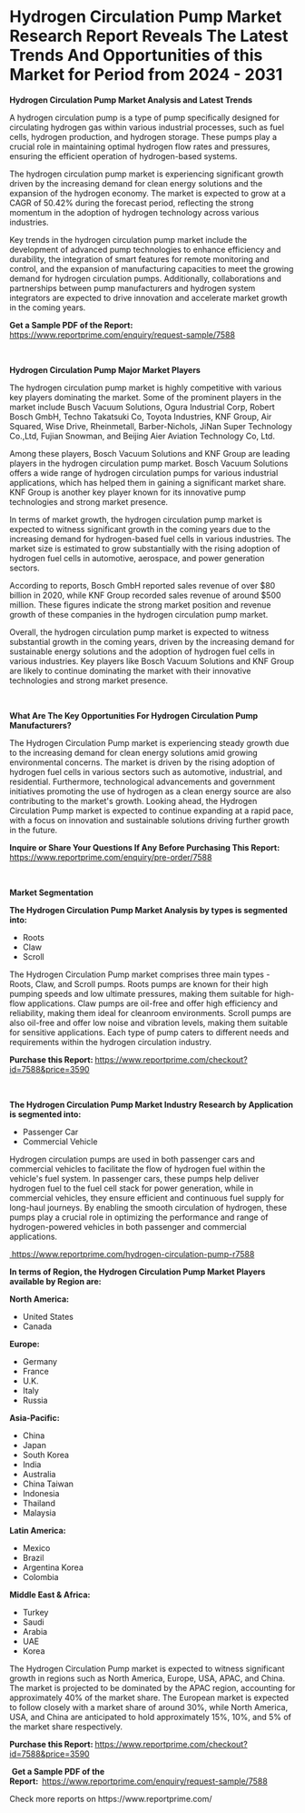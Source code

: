 <p><h1>Hydrogen Circulation Pump Market Research Report Reveals The Latest Trends And Opportunities of this Market for Period from 2024 - 2031</h1></p><p><strong>Hydrogen Circulation Pump Market Analysis and Latest Trends</strong></p>
<p><p>A hydrogen circulation pump is a type of pump specifically designed for circulating hydrogen gas within various industrial processes, such as fuel cells, hydrogen production, and hydrogen storage. These pumps play a crucial role in maintaining optimal hydrogen flow rates and pressures, ensuring the efficient operation of hydrogen-based systems.</p><p>The hydrogen circulation pump market is experiencing significant growth driven by the increasing demand for clean energy solutions and the expansion of the hydrogen economy. The market is expected to grow at a CAGR of 50.42% during the forecast period, reflecting the strong momentum in the adoption of hydrogen technology across various industries.</p><p>Key trends in the hydrogen circulation pump market include the development of advanced pump technologies to enhance efficiency and durability, the integration of smart features for remote monitoring and control, and the expansion of manufacturing capacities to meet the growing demand for hydrogen circulation pumps. Additionally, collaborations and partnerships between pump manufacturers and hydrogen system integrators are expected to drive innovation and accelerate market growth in the coming years.</p></p>
<p><strong>Get a Sample PDF of the Report:&nbsp;</strong> <a href="https://www.reportprime.com/enquiry/request-sample/7588">https://www.reportprime.com/enquiry/request-sample/7588</a></p>
<p>&nbsp;</p>
<p><strong>Hydrogen Circulation Pump Major Market Players</strong></p>
<p><p>The hydrogen circulation pump market is highly competitive with various key players dominating the market. Some of the prominent players in the market include Busch Vacuum Solutions, Ogura Industrial Corp, Robert Bosch GmbH, Techno Takatsuki Co, Toyota Industries, KNF Group, Air Squared, Wise Drive, Rheinmetall, Barber-Nichols, JiNan Super Technology Co.,Ltd, Fujian Snowman, and Beijing Aier Aviation Technology Co, Ltd.</p><p>Among these players, Bosch Vacuum Solutions and KNF Group are leading players in the hydrogen circulation pump market. Bosch Vacuum Solutions offers a wide range of hydrogen circulation pumps for various industrial applications, which has helped them in gaining a significant market share. KNF Group is another key player known for its innovative pump technologies and strong market presence.</p><p>In terms of market growth, the hydrogen circulation pump market is expected to witness significant growth in the coming years due to the increasing demand for hydrogen-based fuel cells in various industries. The market size is estimated to grow substantially with the rising adoption of hydrogen fuel cells in automotive, aerospace, and power generation sectors.</p><p>According to reports, Bosch GmbH reported sales revenue of over $80 billion in 2020, while KNF Group recorded sales revenue of around $500 million. These figures indicate the strong market position and revenue growth of these companies in the hydrogen circulation pump market.</p><p>Overall, the hydrogen circulation pump market is expected to witness substantial growth in the coming years, driven by the increasing demand for sustainable energy solutions and the adoption of hydrogen fuel cells in various industries. Key players like Bosch Vacuum Solutions and KNF Group are likely to continue dominating the market with their innovative technologies and strong market presence.</p></p>
<p>&nbsp;</p>
<p><strong>What Are The Key Opportunities For Hydrogen Circulation Pump Manufacturers?</strong></p>
<p><p>The Hydrogen Circulation Pump market is experiencing steady growth due to the increasing demand for clean energy solutions amid growing environmental concerns. The market is driven by the rising adoption of hydrogen fuel cells in various sectors such as automotive, industrial, and residential. Furthermore, technological advancements and government initiatives promoting the use of hydrogen as a clean energy source are also contributing to the market's growth. Looking ahead, the Hydrogen Circulation Pump market is expected to continue expanding at a rapid pace, with a focus on innovation and sustainable solutions driving further growth in the future.</p></p>
<p><strong>Inquire or Share Your Questions If Any Before Purchasing This Report:</strong> <a href="https://www.reportprime.com/enquiry/pre-order/7588">https://www.reportprime.com/enquiry/pre-order/7588</a></p>
<p>&nbsp;</p>
<p><strong>Market Segmentation</strong></p>
<p><strong>The Hydrogen Circulation Pump Market Analysis by types is segmented into:</strong></p>
<p><ul><li>Roots</li><li>Claw</li><li>Scroll</li></ul></p>
<p><p>The Hydrogen Circulation Pump market comprises three main types - Roots, Claw, and Scroll pumps. Roots pumps are known for their high pumping speeds and low ultimate pressures, making them suitable for high-flow applications. Claw pumps are oil-free and offer high efficiency and reliability, making them ideal for cleanroom environments. Scroll pumps are also oil-free and offer low noise and vibration levels, making them suitable for sensitive applications. Each type of pump caters to different needs and requirements within the hydrogen circulation industry.</p></p>
<p><strong>Purchase this Report:&nbsp;</strong><a href="https://www.reportprime.com/checkout?id=7588&price=3590">https://www.reportprime.com/checkout?id=7588&price=3590</a></p>
<p>&nbsp;</p>
<p><strong>The Hydrogen Circulation Pump Market Industry Research by Application is segmented into:</strong></p>
<p><ul><li>Passenger Car</li><li>Commercial Vehicle</li></ul></p>
<p><p>Hydrogen circulation pumps are used in both passenger cars and commercial vehicles to facilitate the flow of hydrogen fuel within the vehicle's fuel system. In passenger cars, these pumps help deliver hydrogen fuel to the fuel cell stack for power generation, while in commercial vehicles, they ensure efficient and continuous fuel supply for long-haul journeys. By enabling the smooth circulation of hydrogen, these pumps play a crucial role in optimizing the performance and range of hydrogen-powered vehicles in both passenger and commercial applications.</p></p>
<p><a href="https://www.reportprime.com/hydrogen-circulation-pump-r7588">&nbsp;https://www.reportprime.com/hydrogen-circulation-pump-r7588</a></p>
<p><strong>In terms of Region, the Hydrogen Circulation Pump Market Players available by Region are:</strong></p>
<p>
    <p> <strong> North America: </strong>
        <ul>
            <li>United States</li>
            <li>Canada</li>
        </ul>
        </p> 
    <p> <strong> Europe: </strong>
        <ul>
            <li>Germany</li>
            <li>France</li>
            <li>U.K.</li>
            <li>Italy</li>
            <li>Russia</li>
        </ul>
        </p> 
    <p> <strong> Asia-Pacific: </strong>
        <ul>
            <li>China</li>
            <li>Japan</li>
            <li>South Korea</li>
            <li>India</li>
            <li>Australia</li>
            <li>China Taiwan</li>
            <li>Indonesia</li>
            <li>Thailand</li>
            <li>Malaysia</li>
        </ul>
        </p> 
    <p> <strong> Latin America: </strong>
        <ul>
            <li>Mexico</li>
            <li>Brazil</li>
            <li>Argentina Korea</li>
            <li>Colombia</li>
        </ul>
        </p> 
    <p> <strong> Middle East & Africa: </strong>
        <ul>
            <li>Turkey</li>
            <li>Saudi</li>
            <li>Arabia</li>
            <li>UAE</li>
            <li>Korea</li>
        </ul>
    </p>
    </p>
<p><p>The Hydrogen Circulation Pump market is expected to witness significant growth in regions such as North America, Europe, USA, APAC, and China. The market is projected to be dominated by the APAC region, accounting for approximately 40% of the market share. The European market is expected to follow closely with a market share of around 30%, while North America, USA, and China are anticipated to hold approximately 15%, 10%, and 5% of the market share respectively.</p></p>
<p><strong>Purchase this Report: </strong><a href="https://www.reportprime.com/checkout?id=7588&price=3590">https://www.reportprime.com/checkout?id=7588&price=3590</a></p>
<p>&nbsp;<strong>Get a Sample PDF of the Report:&nbsp;&nbsp;</strong><a href="https://www.reportprime.com/enquiry/request-sample/7588">https://www.reportprime.com/enquiry/request-sample/7588</a></p>
<p><strong></strong></p>
<p>Check more reports on https://www.reportprime.com/</p>